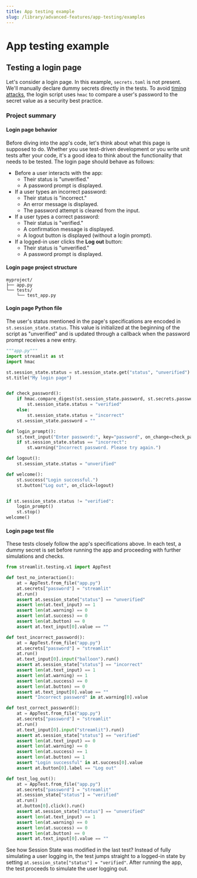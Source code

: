 ```yaml
---
title: App testing example
slug: /library/advanced-features/app-testing/examples
---
```


# App testing example

## Testing a login page

Let's consider a login page. In this example, `secrets.toml` is not present. We'll manually declare dummy secrets directly in the tests. To avoid [timing attacks](https://en.wikipedia.org/wiki/Timing_attack), the login script uses `hmac` to compare a user's password to the secret value as a security best practice.

### Project summary

#### Login page behavior

Before diving into the app's code, let's think about what this page is supposed to do. Whether you use test-driven development or you write unit tests after your code, it's a good idea to think about the functionality that needs to be tested. The login page should behave as follows:

- Before a user interacts with the app:
  - Their status is "unverified."
  - A password prompt is displayed.
- If a user types an incorrect password:
  - Their status is "incorrect."
  - An error message is displayed.
  - The password attempt is cleared from the input.
- If a user types a correct password:
  - Their status is "verified."
  - A confirmation message is displayed.
  - A logout button is displayed (without a login prompt).
- If a logged-in user clicks the **Log out** button:
  - Their status is "unverified."
  - A password prompt is displayed.

#### Login page project structure

```none
myproject/
├── app.py
└── tests/
    └── test_app.py
```

#### Login page Python file

The user's status mentioned in the page's specifications are encoded in `st.session_state.status`. This value is initialized at the beginning of the script as "unverified" and is updated through a callback when the password prompt receives a new entry.

```python
"""app.py"""
import streamlit as st
import hmac

st.session_state.status = st.session_state.get("status", "unverified")
st.title("My login page")


def check_password():
    if hmac.compare_digest(st.session_state.password, st.secrets.password):
        st.session_state.status = "verified"
    else:
        st.session_state.status = "incorrect"
    st.session_state.password = ""

def login_prompt():
    st.text_input("Enter password:", key="password", on_change=check_password)
    if st.session_state.status == "incorrect":
        st.warning("Incorrect password. Please try again.")

def logout():
    st.session_state.status = "unverified"

def welcome():
    st.success("Login successful.")
    st.button("Log out", on_click=logout)


if st.session_state.status != "verified":
    login_prompt()
    st.stop()
welcome()
```

#### Login page test file

These tests closely follow the app's specifications above. In each test, a dummy secret is set before running the app and proceeding with further simulations and checks.

```python
from streamlit.testing.v1 import AppTest

def test_no_interaction():
    at = AppTest.from_file("app.py")
    at.secrets["password"] = "streamlit"
    at.run()
    assert at.session_state["status"] == "unverified"
    assert len(at.text_input) == 1
    assert len(at.warning) == 0
    assert len(at.success) == 0
    assert len(at.button) == 0
    assert at.text_input[0].value == ""

def test_incorrect_password():
    at = AppTest.from_file("app.py")
    at.secrets["password"] = "streamlit"
    at.run()
    at.text_input[0].input("balloon").run()
    assert at.session_state["status"] == "incorrect"
    assert len(at.text_input) == 1
    assert len(at.warning) == 1
    assert len(at.success) == 0
    assert len(at.button) == 0
    assert at.text_input[0].value == ""
    assert "Incorrect password" in at.warning[0].value

def test_correct_password():
    at = AppTest.from_file("app.py")
    at.secrets["password"] = "streamlit"
    at.run()
    at.text_input[0].input("streamlit").run()
    assert at.session_state["status"] == "verified"
    assert len(at.text_input) == 0
    assert len(at.warning) == 0
    assert len(at.success) == 1
    assert len(at.button) == 1
    assert "Login successful" in at.success[0].value
    assert at.button[0].label == "Log out"

def test_log_out():
    at = AppTest.from_file("app.py")
    at.secrets["password"] = "streamlit"
    at.session_state["status"] = "verified"
    at.run()
    at.button[0].click().run()
    assert at.session_state["status"] == "unverified"
    assert len(at.text_input) == 1
    assert len(at.warning) == 0
    assert len(at.success) == 0
    assert len(at.button) == 0
    assert at.text_input[0].value == ""
```

See how Session State was modified in the last test? Instead of fully simulating a user logging in, the test jumps straight to a logged-in state by setting `at.session_state["status"] = "verified"`. After running the app, the test proceeds to simulate the user logging out.
